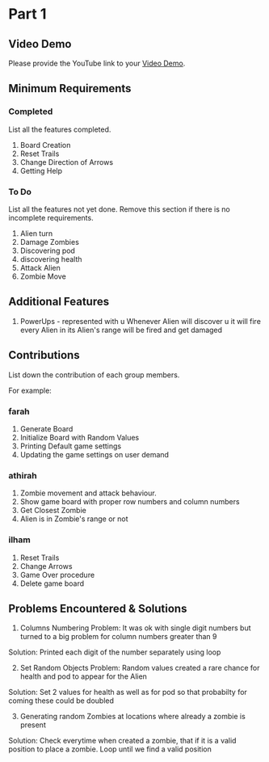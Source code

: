 # Part 1

## Video Demo

Please provide the YouTube link to your [Video Demo](https://youtube.com).

## Minimum Requirements

### Completed

List all the features completed.

1. Board Creation
2. Reset Trails
3. Change Direction of Arrows
4. Getting Help

### To Do

List all the features not yet done. Remove this section if there is no incomplete requirements.

1. Alien turn
2. Damage Zombies
3. Discovering pod
4. discovering health
5. Attack Alien
6. Zombie Move

## Additional Features

1. PowerUps - represented with u
Whenever Alien will discover u it will fire every Alien in its Alien's range will be fired and get damaged

## Contributions

List down the contribution of each group members.

For example:

### farah

1. Generate Board
2. Initialize Board with Random Values
3. Printing Default game settings
4. Updating the game settings on user demand

### athirah

1. Zombie movement and attack behaviour.
2. Show game board with proper row numbers and column numbers
3. Get Closest Zombie
4. Alien is in Zombie's range or not

### ilham

1. Reset Trails
2. Change Arrows
3. Game Over procedure
4. Delete game board

## Problems Encountered & Solutions

1. Columns Numbering Problem:
It was ok with single digit numbers but turned to a big problem for column numbers greater than 9

Solution:
Printed each digit of the number separately using loop

2. Set Random Objects Problem:
Random values created a rare chance for health and pod to appear for the Alien

Solution:
Set 2 values for health as well as for pod so that probabilty for coming these could be doubled

3. Generating random Zombies at locations where already a zombie is present

Solution:
Check everytime when created a zombie, that if it is a valid position to place a zombie. Loop until we find a valid position
